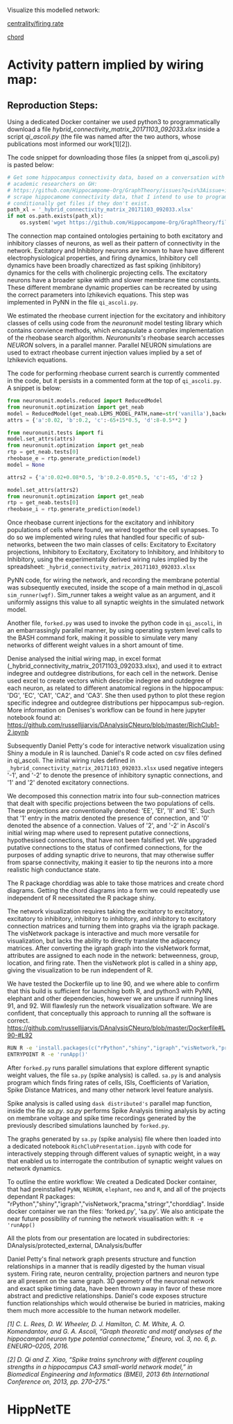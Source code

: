 Visualize this modelled network:

[centrality/firing rate](https://drpetty.shinyapps.io/NetworkVisualization/)

[chord](https://drpetty.shinyapps.io/AdjacencyMatrix/)



# Activity pattern implied by wiring map:
## Reproduction Steps:

Using a dedicated Docker container we used python3 to programmatically download a file _hybrid_connectivity_matrix_20171103_092033.xlsx_ inside a script _qi_ascoli.py_ (the file was named after the two authors, whose publications most informed our work[1][2]).

The code snippet for downloading those files (a snippet from qi_ascoli.py) is pasted below:
``` python
# Get some hippocampus connectivity data, based on a conversation with
# academic researchers on GH:
# https://github.com/Hippocampome-Org/GraphTheory/issues?q=is%3Aissue+is%3Aclosed
# scrape hippocamome connectivity data, that I intend to use to program neuromorphic hardware.
# conditionally get files if they don't exist.
path_xl = '_hybrid_connectivity_matrix_20171103_092033.xlsx'
if not os.path.exists(path_xl):
    os.system('wget https://github.com/Hippocampome-Org/GraphTheory/files/1657258/_hybrid_connectivity_matrix_20171103_092033.xlsx')
```
The connection map contained ontologies pertaining to both excitatory and inhibitory classes of neurons, as well as their pattern of connectivity in the network. Excitatory and Inhibitory neurons are known to have have different electrophysiological properties, and firing dynamics, Inhibitory cell dynamics have been broadly charectized as fast spiking (inhibitory) dynamics for the cells with cholinergic projecting cells. The excitatory neurons have a broader spike width and slower membrane time constants. These different membrane dynamic properties can be recreated by using the correct parameters into Izhikevich equations. This step was implemented in PyNN in the file `qi_ascoli.py`.

We estimated the rheobase current injection for the excitatory and inhibitory classes of cells using code from the _neuronunit_ model testing library which contains convience methods, which encapsulate a complex implementation of the rheobase search algorithm. _Neuronunits's_ rheobase search accesses _NEURON_ solvers, in a parallel manner. Parallel NEURON simulations are used to extract rheobase current injection values implied by a set of Izhikevich equations.

The code for performing rheobase current search is currently commented in the code, but it persists in a commented form at the top of `qi_ascoli.py`. A snippet is below:
``` python
from neuronunit.models.reduced import ReducedModel
from neuronunit.optimization import get_neab
model = ReducedModel(get_neab.LEMS_MODEL_PATH,name=str('vanilla'),backend=('NEURON'))
attrs = {'a':0.02, 'b':0.2, 'c':-65+15*0.5, 'd':8-0.5**2 }

from neuronunit.tests import fi
model.set_attrs(attrs)
from neuronunit.optimization import get_neab
rtp = get_neab.tests[0]
rheobase_e = rtp.generate_prediction(model)
model = None

attrs2 = {'a':0.02+0.08*0.5, 'b':0.2-0.05*0.5, 'c':-65, 'd':2 }

model.set_attrs(attrs2)
from neuronunit.optimization import get_neab
rtp = get_neab.tests[0]
rheobase_i = rtp.generate_prediction(model)
```

Once rheobase current injections for the excitatory and inhibitory populations of cells where found, we wired togethor the cell synapses. To do so we implemented wiring rules that handled four specific of sub-networks, between the two main classes of cells: Excitatory to Excitatory projections, Inhibitory to Excitatory, Excitatory to Inhibitory, and Inhibitory to Inhibitory, using the experimentally derived wiring rules implied by the spreadsheet: `_hybrid_connectivity_matrix_20171103_092033.xlsx`

PyNN code, for wiring the network, and recording the membrane potential was subsequently executed, inside the scope of a main method in qi_ascoli `sim_runner(wgf)`. Sim_runner takes a weight value as an argument, and it uniformly assigns this value to all synaptic weights in the simulated network model.

Another file, `forked.py` was used to invoke the python code in `qi_ascoli`, in an embarrassingly parallel manner, by using operating system level calls to the BASH command fork, making it possible to simulate very many networks of different weight values in a short amount of time.

Denise analysed the initial wiring map, in excel format (_hybrid_connectivity_matrix_20171103_092033.xlsx), and used it to extract indegree and outdegree distributions, for each cell in the network. Denise used excel to create vectors which describe indegree and outdegree of each neuron, as related to different anatomical regions in the hippocampus: 'DG', 'EC', 'CA1', 'CA2', and 'CA3'. She then used python to plot these region specific indegree and outdegree distributions per hippocampus sub-region. More information on Denises's workflow can be found in here jupyter notebook found at: https://github.com/russelljjarvis/DAnalysisCNeuro/blob/master/RichClub1-2.ipynb

Subsequently Daniel Petty's code for interactive network visualization using Shiny a module in R is launched. Daniel's R code acted on csv files defined in qi_ascoli. The initial wiring rules defined in `_hybrid_connectivity_matrix_20171103_092033.xlsx` used negative integers '-1', and '-2' to denote the presence of inhibitory synaptic connections, and '1' and '2' denoted excitatory connections.

We decomposed this connection matrix into four sub-connection matrices that dealt with specific projections between the two populations of cells. These projections are conventionally denoted: 'EE', 'EI', 'II' and 'IE'. Such that '1' entry in the matrix denoted the presence of connection, and '0' denoted the absence of a connection. Values of '2', and '-2' in Ascoli's initial wiring map where used to represent putative connections, hypothesised connections, that have not been falsified yet. We upgraded putative connections to the status of confirmed connections, for the purposes of adding synaptic drive to neurons, that may otherwise suffer from sparse connectivity, making it easier to tip the neurons into a more realistic high conductance state.

The R package chorddiag was able to take those matrices and create chord diagrams. Getting the chord diagrams into a form we could repeatedly use independent of R necessitated the R package shiny.

The network visualization requires taking the excitatory to excitatory, excitatory to inhibitory, inhibitory to inhibitory, and inhibitory to excitatory connection matrices and turning them into graphs via the igraph package. The visNetwork package is interactive and much more versatile for visualization, but lacks the ability to directly translate the adjacency matrices. After converting the igraph graph into the visNetwork format, attributes are assigned to each node in the network: betweenness, group, location, and firing rate. Then the visNetwork plot is called in a shiny app, giving the visualization to be run independent of R.

We have tested the Dockerfile up to line 90, and we where able to confirm that this build is sufficient for launching both R, and python3 with PyNN, elephant and other dependencies, however we are unsure if running lines 91, and 92. Will flawlesly run the network visualization software. We are confident, that conceptually this approach to running all the software is correct.
https://github.com/russelljjarvis/DAnalysisCNeuro/blob/master/Dockerfile#L90-#L92
``` BASH
RUN R -e 'install.packages(c("rPython","shiny","igraph","visNetwork,"pracma,"stringr","chorddiag"))'
ENTRYPOINT R -e 'runApp()'
```
After `forked.py` runs parallel simulations that explore different synaptic weight values, the file `sa.py` (spike analysis) is called. `sa.py` is and analysis program which finds firing rates of cells, ISIs, Coefficients of Variation, Spike Distance Matrices, and many other network level feature analysis.

Spike analysis is called using `dask distributed's` parallel map function, inside the file _sa.py_. _sa.py_ performs Spike Analysis timing analysis by acting on membrane voltage and spike time recordings generated by the previously described simulations launched by `forked.py`.

The graphs generated by `sa.py` (spike analysis) file where then loaded into a dedicated notebook `RichClubPresentation.ipynb` with code for interactively stepping through different values of synaptic weight, in a way that enabled us to interrogate the contribution of synaptic weight values on network dynamics.  

To outline the entire workflow: We created a Dedicated Docker container, that had preinstalled `PyNN`, `NEURON`, `elephant`, `neo` and `R`, and all of the projects dependant R packages: "rPython","shiny","igraph","visNetwork,"pracma,"stringr","chorddiag". Inside docker container we ran the files: 'forked.py', 'sa.py'. We also anticipate the near future possibility of running the network visualisation with: ```R -e 'runApp()```

All the plots from our presentation are located in subdirectories: DAnalysis/protected_external, DAnalysis/buffer

Daniel Petty's final network graph presents structure and function relationships in a manner that is readily digested by the human visual system. Firing rate, neuron centrality, projection partners and neuron type are all present on the same graph.
3D geometry of the neuronal network and exact spike timing data, have been thrown away in favor of these more abstract and predictive relationships. Daniel's code exposes structure function relationships which would otherwise be buried in matricies, making them much more accessible to the human network modeller.


_[1]    C. L. Rees, D. W. Wheeler, D. J. Hamilton, C. M. White, A. O. Komendantov, and G. A. Ascoli, “Graph theoretic and motif analyses of the hippocampal neuron type potential connectome,” Eneuro, vol. 3, no. 6, p. ENEURO–0205, 2016._


_[2]    D. Qi and Z. Xiao, “Spike trains synchrony with different coupling strengths in a hippocampus CA3 small-world network model,” in Biomedical Engineering and Informatics (BMEI), 2013 6th International Conference on, 2013, pp. 270–275."_
# HippNetTE
